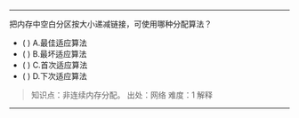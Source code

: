 ---
把内存中空白分区按大小递减链接，可使用哪种分配算法？
- ( ) A.最佳适应算法 
- ( ) B.最坏适应算法 
- ( ) C.首次适应算法 
- ( ) D.下次适应算法

> 知识点：非连续内存分配。
> 出处：网络
> 难度：1
> 解释

---